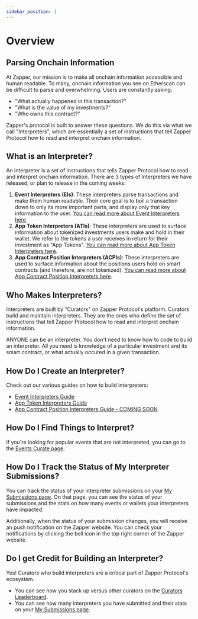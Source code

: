 ```yaml
---
sidebar_position: 1
---
```


# Overview

## Parsing Onchain Information

At Zapper, our mission is to make all onchain information accessible and human readable. To many, onchain information you see on Etherscan can be difficult to parse and overwhelming. Users are constantly asking:

- "What actually happened in this transaction?"
- "What is the value of my investments?"
- "Who owns this contract?"

Zapper's protocol is built to answer these questions. We do this via what we call "Interpreters", which are essentially a set of instructions that tell Zapper Protocol how to read and interpret onchain information.

## What is an Interpreter?

An interpreter is a set of instructions that tells Zapper Protocol how to read and interpret onchain information. There are 3 types of interpreters we have released, or plan to release in the coming weeks:

1. **Event Interpreters (EIs)**: These interpreters parse transactions and make them human readable. Their core goal is to boil a transaction down to only its more important parts, and display only that key information to the user. [You can read more about Event Interpreters here](/docs/Interpretation/event-interpretation/overview.md).
2. **App Token Interpreters (ATIs)**: These interpreters are used to surface information about tokenized investments users make and hold in their wallet. We refer to the tokens a user receives in return for their investment as "App Tokens". [You can read more about App Token Interpreters here](/docs/Interpretation/app-token-interpretation/overview.md).
3. **App Contract Position Interpreters (ACPIs)**: These interpreters are used to surface information about the positions users hold on smart contracts (and therefore, are not tokenized). [You can read more about App Contract Position Interpreters here](/docs/Interpretation/app-contract-position-interpretation/overview.md).

## Who Makes Interpreters?

Interpreters are built by "Curators" on Zapper Protocol's platform. Curators build and maintain interpreters. They are the ones who define the set of instructions that tell Zapper Protocol how to read and interpret onchain information.

ANYONE can be an interpreter. You don't need to know how to code to build an interpreter. All you need is knowledge of a particular investment and its smart contract, or what actually occured in a given transaction.

## How Do I Create an Interpreter?

Check out our various guides on how to build interpreters:

- [Event Interpreters Guide](/docs/Interpretation/event-interpretation/guide.md)
- [App Token Interpreters Guide](/docs/Interpretation/app-token-interpretation/guide.md)
- [App Contract Position Interpreters Guide - COMING SOON](/docs/Interpretation/app-contract-position-interpretation/guide.md)
<!-- TODO - update ACPI guide when ready for launch -->

## How Do I Find Things to Interpret?

If you're looking for popular events that are not interpreted, you can go to the [Events Curate page](https://zapper.xyz/curate/events).

<!-- TODO - add ATI, ACPI curate pages -->

## How Do I Track the Status of My Interpreter Submissions?

You can track the status of your interpreter submissions on your [My Submissions page](https://zapper.xyz/my-submissions). On that page, you can see the status of your submissions and the stats on how many events or wallets your interpreters have impacted.

Additionally, when the status of your submission changes, you will receive an push notification on the Zapper website. You can check your notifications by clicking the bell icon in the top right corner of the Zapper website.

<!-- TODO - add screenshot of notifications -->

## Do I get Credit for Building an Interpreter?

Yes! Curators who build interpreters are a critical part of Zapper Protocol's ecosystem.

- You can see how you stack up versus other curators on the [Curators Leaderboard](https://zapper.xyz/leaderboard).
- You can see how many interpreters you have submitted and their stats on your [My Submissions page](https://zapper.xyz/my-submissions).
